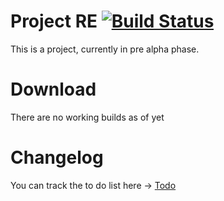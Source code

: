 Project RE [![Build Status](https://travis-ci.com/SoraCasus/ProjectRE.svg?branch=master)](https://travis-ci.com/SoraCasus/ProjectRE)
===
This is a project, currently in pre alpha phase.

Download
===
There are no working builds as of yet

Changelog
===
You can track the to do list here -> [Todo](TODO.md)
